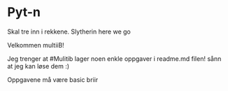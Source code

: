 # Pyt-n
Skal tre inn i rekkene. Slytherin here we go

 Velkommen multiiB!

Jeg trenger at #Mulitib lager noen enkle oppgaver i readme.md filen! sånn at jeg kan løse dem :)

Oppgavene må være basic briir


